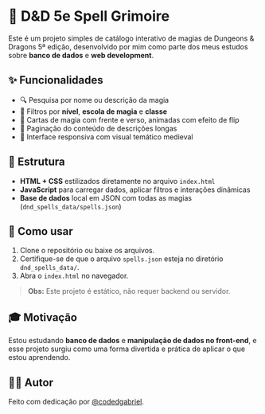 # 📖 D&D 5e Spell Grimoire

Este é um projeto simples de catálogo interativo de magias de Dungeons & Dragons 5ª edição, desenvolvido por mim como parte dos meus estudos sobre **banco de dados** e **web development**.

## ✨ Funcionalidades

- 🔍 Pesquisa por nome ou descrição da magia
- 🎯 Filtros por **nível**, **escola de magia** e **classe**
- 📇 Cartas de magia com frente e verso, animadas com efeito de flip
- 📃 Paginação do conteúdo de descrições longas
- 💅 Interface responsiva com visual temático medieval

## 💾 Estrutura

- **HTML + CSS** estilizados diretamente no arquivo `index.html`
- **JavaScript** para carregar dados, aplicar filtros e interações dinâmicas
- **Base de dados** local em JSON com todas as magias (`dnd_spells_data/spells.json`)

## 🚀 Como usar

1. Clone o repositório ou baixe os arquivos.
2. Certifique-se de que o arquivo `spells.json` esteja no diretório `dnd_spells_data/`.
3. Abra o `index.html` no navegador.

> **Obs:** Este projeto é estático, não requer backend ou servidor.

## 🎓 Motivação

Estou estudando **banco de dados** e **manipulação de dados no front-end**, e esse projeto surgiu como uma forma divertida e prática de aplicar o que estou aprendendo.

## 🧙‍♂️ Autor

Feito com dedicação por [@codedgabriel](https://github.com/codedgabriel).
